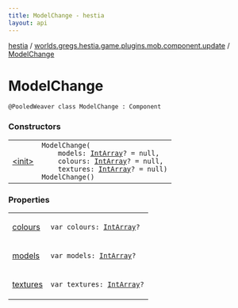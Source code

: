 ```yaml
---
title: ModelChange - hestia
layout: api
---
```


<div class='api-docs-breadcrumbs'><a href="../../index.html">hestia</a> / <a href="../index.html">worlds.gregs.hestia.game.plugins.mob.component.update</a> / <a href="./index.html">ModelChange</a></div>

# ModelChange

<div class="signature"><code><span class="identifier">@PooledWeaver</span> <span class="keyword">class </span><span class="identifier">ModelChange</span>&nbsp;<span class="symbol">:</span>&nbsp;<span class="identifier">Component</span></code></div>

### Constructors

<table class="api-docs-table">
<tbody>
<tr>
<td markdown="1">

<a href="-init-.html">&lt;init&gt;</a>


</td>
<td markdown="1">
<div class="signature"><code><span class="identifier">ModelChange</span><span class="symbol">(</span><br/>&nbsp;&nbsp;&nbsp;&nbsp;<span class="parameterName" id="worlds.gregs.hestia.game.plugins.mob.component.update.ModelChange$<init>(kotlin.IntArray, kotlin.IntArray, kotlin.IntArray)/models">models</span><span class="symbol">:</span>&nbsp;<a href="https://kotlinlang.org/api/latest/jvm/stdlib/kotlin/-int-array/index.html"><span class="identifier">IntArray</span></a><span class="symbol">?</span>&nbsp;<span class="symbol">=</span>&nbsp;null<span class="symbol">, </span><br/>&nbsp;&nbsp;&nbsp;&nbsp;<span class="parameterName" id="worlds.gregs.hestia.game.plugins.mob.component.update.ModelChange$<init>(kotlin.IntArray, kotlin.IntArray, kotlin.IntArray)/colours">colours</span><span class="symbol">:</span>&nbsp;<a href="https://kotlinlang.org/api/latest/jvm/stdlib/kotlin/-int-array/index.html"><span class="identifier">IntArray</span></a><span class="symbol">?</span>&nbsp;<span class="symbol">=</span>&nbsp;null<span class="symbol">, </span><br/>&nbsp;&nbsp;&nbsp;&nbsp;<span class="parameterName" id="worlds.gregs.hestia.game.plugins.mob.component.update.ModelChange$<init>(kotlin.IntArray, kotlin.IntArray, kotlin.IntArray)/textures">textures</span><span class="symbol">:</span>&nbsp;<a href="https://kotlinlang.org/api/latest/jvm/stdlib/kotlin/-int-array/index.html"><span class="identifier">IntArray</span></a><span class="symbol">?</span>&nbsp;<span class="symbol">=</span>&nbsp;null<span class="symbol">)</span></code></div>

<div class="signature"><code><span class="identifier">ModelChange</span><span class="symbol">(</span><span class="symbol">)</span></code></div>

</td>
</tr>
</tbody>
</table>

### Properties

<table class="api-docs-table">
<tbody>
<tr>
<td markdown="1">

<a href="colours.html">colours</a>


</td>
<td markdown="1">
<div class="signature"><code><span class="keyword">var </span><span class="identifier">colours</span><span class="symbol">: </span><a href="https://kotlinlang.org/api/latest/jvm/stdlib/kotlin/-int-array/index.html"><span class="identifier">IntArray</span></a><span class="symbol">?</span></code></div>

</td>
</tr>
<tr>
<td markdown="1">

<a href="models.html">models</a>


</td>
<td markdown="1">
<div class="signature"><code><span class="keyword">var </span><span class="identifier">models</span><span class="symbol">: </span><a href="https://kotlinlang.org/api/latest/jvm/stdlib/kotlin/-int-array/index.html"><span class="identifier">IntArray</span></a><span class="symbol">?</span></code></div>

</td>
</tr>
<tr>
<td markdown="1">

<a href="textures.html">textures</a>


</td>
<td markdown="1">
<div class="signature"><code><span class="keyword">var </span><span class="identifier">textures</span><span class="symbol">: </span><a href="https://kotlinlang.org/api/latest/jvm/stdlib/kotlin/-int-array/index.html"><span class="identifier">IntArray</span></a><span class="symbol">?</span></code></div>

</td>
</tr>
</tbody>
</table>
